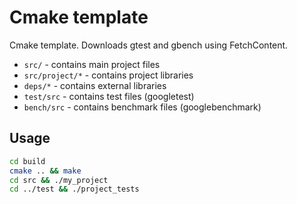 # Cmake template
Cmake template. Downloads gtest and gbench using FetchContent.

- `src/` - contains main project files
- `src/project/*` - contains project libraries
- `deps/*` - contains external libraries
- `test/src` - contains test files (googletest)
- `bench/src` - contains benchmark files (googlebenchmark)

## Usage
```sh
cd build
cmake .. && make
cd src && ./my_project
cd ../test && ./project_tests
```
